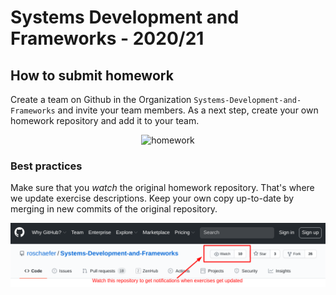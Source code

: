 # Systems Development and Frameworks - 2020/21

## How to submit homework

Create a team on Github in the Organization `Systems-Development-and-Frameworks`
and invite your team members. As a next step, create your own homework
repository and add it to your team.


<p align="center">
  <img src="https://media.giphy.com/media/dNgK7Ws7y176U/giphy.gif" alt="homework" width="50%">
<p>


### Best practices

Make sure that you *watch* the original homework repository. That's where we
update exercise descriptions. Keep your own copy up-to-date by merging in new
commits of the original repository.

![watch home repository](./.github/img/watch_repo.png)
